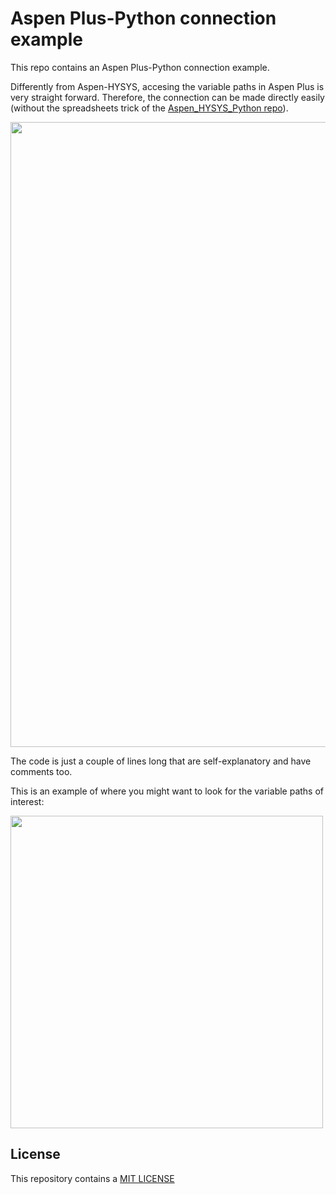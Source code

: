 # Aspen Plus-Python connection example

This repo contains an Aspen Plus-Python connection example.

Differently from Aspen-HYSYS, accesing the variable paths in Aspen Plus is very straight forward. Therefore, the connection can be made directly easily (without the spreadsheets trick of the [Aspen_HYSYS_Python repo](https://github.com/edgarsmdn/Aspen_HYSYS_Python)).

<img align="center" src="https://github.com/edgarsmdn/Aspen_Plus_Python/blob/main/media/Aspen_plus_python.PNG" width="1000">

The code is just a couple of lines long that are self-explanatory and have comments too.

This is an example of where you might want to look for the variable paths of interest:

<img align="center" src="https://github.com/edgarsmdn/Aspen_Plus_Python/blob/main/media/path_example.PNG" width="500">

## License

This repository contains a [MIT LICENSE](https://github.com/edgarsmdn/Aspen_Plus_Python/blob/main/LICENSE)
